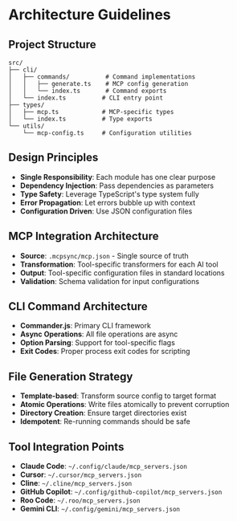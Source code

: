 # Architecture Guidelines

## Project Structure
```
src/
├── cli/
│   ├── commands/          # Command implementations
│   │   ├── generate.ts    # MCP config generation
│   │   └── index.ts       # Command exports
│   └── index.ts          # CLI entry point
├── types/
│   ├── mcp.ts            # MCP-specific types
│   └── index.ts          # Type exports
└── utils/
    └── mcp-config.ts     # Configuration utilities
```

## Design Principles
- **Single Responsibility**: Each module has one clear purpose
- **Dependency Injection**: Pass dependencies as parameters
- **Type Safety**: Leverage TypeScript's type system fully
- **Error Propagation**: Let errors bubble up with context
- **Configuration Driven**: Use JSON configuration files

## MCP Integration Architecture
- **Source**: `.mcpsync/mcp.json` - Single source of truth
- **Transformation**: Tool-specific transformers for each AI tool
- **Output**: Tool-specific configuration files in standard locations
- **Validation**: Schema validation for input configurations

## CLI Command Architecture
- **Commander.js**: Primary CLI framework
- **Async Operations**: All file operations are async
- **Option Parsing**: Support for tool-specific flags
- **Exit Codes**: Proper process exit codes for scripting

## File Generation Strategy
- **Template-based**: Transform source config to target format
- **Atomic Operations**: Write files atomically to prevent corruption
- **Directory Creation**: Ensure target directories exist
- **Idempotent**: Re-running commands should be safe

## Tool Integration Points
- **Claude Code**: `~/.config/claude/mcp_servers.json`
- **Cursor**: `~/.cursor/mcp_servers.json`
- **Cline**: `~/.cline/mcp_servers.json`
- **GitHub Copilot**: `~/.config/github-copilot/mcp_servers.json`
- **Roo Code**: `~/.roo/mcp_servers.json`
- **Gemini CLI**: `~/.config/gemini/mcp_servers.json`